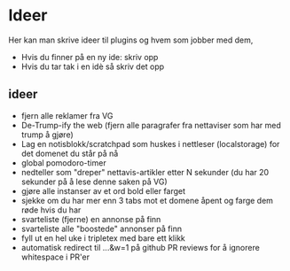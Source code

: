 # Ideer

Her kan man skrive ideer til plugins og hvem som jobber med dem, 
- Hvis du finner på en ny ide: skriv opp
- Hvis du tar tak i en idè så skriv det opp

## ideer
- fjern alle reklamer fra VG
- De-Trump-ify the web (fjern alle paragrafer fra nettaviser som har med trump å gjøre)
- Lag en notisblokk/scratchpad som huskes i nettleser (localstorage) for det domenet du står på nå
- global pomodoro-timer 
- nedteller som "dreper" nettavis-artikler etter N sekunder (du har 20 sekunder på å lese denne saken på VG)
- gjøre alle instanser av et ord bold eller farget
- sjekke om du har mer enn 3 tabs mot et domene åpent og farge dem røde hvis du har
- svarteliste (fjerne) en annonse på finn
- svarteliste alle "boostede" annonser på finn
- fyll ut en hel uke i tripletex med bare ett klikk
- automatisk redirect til ...&w=1 på github PR reviews for å ignorere whitespace i PR'er


